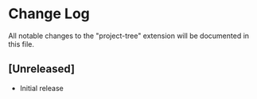 # Change Log

All notable changes to the "project-tree" extension will be documented in this file.

## [Unreleased]

- Initial release